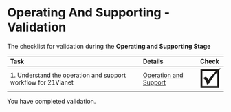 <properties
	pageTitle="Global Customer Playbook operating-supporting-validate | Azure"
	description="Global Customer Playbook - validation for the Operating and Supporting Stage"
	services="global-customer-playbook"
	documentationCenter=""
	authors="jtong"
	manager="edwinc"
	editor=""
	tags="global-customer-playbook"/>

<tags
	ms.service="migration-lifecycle-operating-supporting"
	ms.workload=""
	ms.tgt_pltfrm=""
	ms.devlang="na"
	ms.topic="article"
	ms.date="12/26/2016"
	wacn.date="12/26/2016"
	wacn.lang="en" 
	ms.author="jtong"/>

# Operating And Supporting - Validation

The checklist for validation during the **Operating and Supporting Stage**

| Task | Details | Check |
|:---- |:------- |:----- |
| 1. Understand the operation and support workflow for 21Vianet | [Operation and Support](/solutions/global-customer/operating-supporting/guidance/partners/) | ![d](../media/check-box.png) |

You have completed validation.

